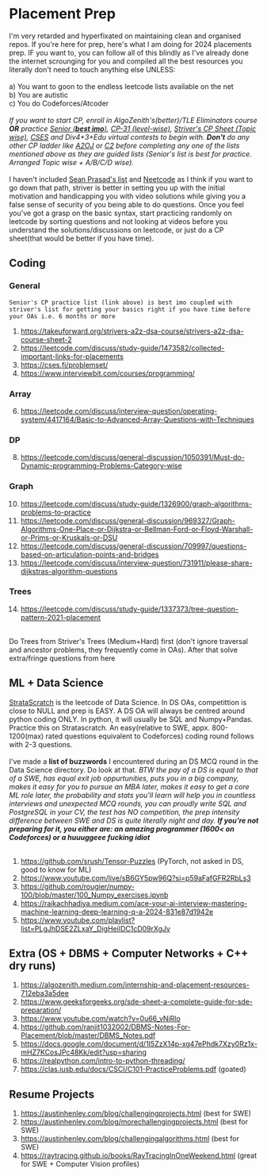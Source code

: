 # Placement Prep
I'm very retarded and hyperfixated on maintaining clean and organised repos. If you're here for prep, here's what I am doing for 2024 placements prep. IF you want to, you can follow all of this blindly as I've already done the internet scrounging for you and compiled all the best resources you literally don't need to touch anything else UNLESS: 
<br>
<br>
a) You want to goon to the endless leetcode lists available on the net
<br>
b) You are autistic
<br>
c) You do Codeforces/Atcoder 
<br>
<br>
_If you want to start CP, enroll in AlgoZenith's(better)/TLE Eliminators course **OR** practice [Senior (**best imo**)](https://asksenior.in/learn), [CP-31 (level-wise)](https://www.tle-eliminators.com/cp-sheet), [Striver's CP Sheet (Topic wise)](https://takeuforward.org/interview-experience/strivers-cp-sheet), [CSES](https://cses.fi/problemset/) and Div4+3+Edu virtual contests to begin with. **Don't** do any other CP ladder like [A2OJ](https://earthshakira.github.io/a2oj-clientside/server/Ladders.html) or [C2](https://c2-ladders-juol.onrender.com/) before completing any one of the lists mentioned above as they are guided lists (Senior's list is best for practice. Arranged Topic wise + A/B/C/D wise)._
<br>
<br>
I haven't included [Sean Prasad's list](https://seanprashad.com/leetcode-patterns/) and [Neetcode](neetcode.io) as I think if you want to go down that path, striver is better in setting you up with the initial motivation and handicapping you with video solutions while giving you a false sense of security of you being able to do questions. Once you feel you've got a grasp on the basic syntax, start practicing randomly on leetcode by sorting questions and not looking at videos before you understand the solutions/discussions on leetcode, or just do a CP sheet(that would be better if you have time).

## Coding
### General
```Senior's CP practice list (link above) is best imo coupled with striver's list for getting your basics right if you have time before your OAs i.e. 6 months or more```
1. https://takeuforward.org/strivers-a2z-dsa-course/strivers-a2z-dsa-course-sheet-2
2. https://leetcode.com/discuss/study-guide/1473582/collected-important-links-for-placements
3. https://cses.fi/problemset/
4. https://www.interviewbit.com/courses/programming/
### Array
6. https://leetcode.com/discuss/interview-question/operating-system/4417164/Basic-to-Advanced-Array-Questions-with-Techniques
### DP
8. https://leetcode.com/discuss/general-discussion/1050391/Must-do-Dynamic-programming-Problems-Category-wise
### Graph
10. https://leetcode.com/discuss/study-guide/1326900/graph-algorithms-problems-to-practice
11. https://leetcode.com/discuss/general-discussion/969327/Graph-Algorithms-One-Place-or-Dijkstra-or-Bellman-Ford-or-Floyd-Warshall-or-Prims-or-Kruskals-or-DSU
12. https://leetcode.com/discuss/general-discussion/709997/questions-based-on-articulation-points-and-bridges
13. https://leetcode.com/discuss/interview-question/731911/please-share-dijkstras-algorithm-questions
### Trees
14. https://leetcode.com/discuss/study-guide/1337373/tree-question-pattern-2021-placement
<br>
Do Trees from Striver's Trees (Medium+Hard) first (don't ignore traversal and ancestor problems, they frequently come in OAs). After that solve extra/fringe questions from here



## ML + Data Science
[StrataScratch](https://platform.stratascratch.com/coding?code_type=2&is_freemium=1) is the leetcode of Data Science. In DS OAs, competittion is close to NULL and prep is EASY. A DS OA will always be centred around python coding ONLY. In python, it will usually be SQL and Numpy+Pandas. Practice this on Stratascratch. An easy(relative to SWE, appx. 800-1200(max) rated questions equivalent to Codeforces) coding round follows with 2-3 questions.
<br>
<br>
I've made a **list of buzzwords** I encountered during an DS MCQ round in the Data Science directory. Do look at that. _BTW the pay of a DS is equal to that of a SWE, has equal exit job oppurtunities, puts you in a big company, makes it easy for you to pursue an MBA later, makes it easy to get a core ML role later, the probability and stats you'll learn will help you in countless interviews and unexpected MCQ rounds, you can proudly write SQL and PostgreSQL in your CV, the test has NO competition, the prep intensity difference between SWE and DS is quite literally night and day. **If you're not preparing for it, you either are: an amazing programmer (1600< on Codeforces) or a huuuggeee fucking idiot**_
<br>
<br>
1. https://github.com/srush/Tensor-Puzzles (PyTorch, not asked in DS, good to know for ML)
2. https://www.youtube.com/live/sB6GY5pw96Q?si=p59aFafGFR2RbLs3
3. https://github.com/rougier/numpy-100/blob/master/100_Numpy_exercises.ipynb
4. https://rajkachhadiya.medium.com/ace-your-ai-interview-mastering-machine-learning-deep-learning-q-a-2024-831e87d1942e
5. https://www.youtube.com/playlist?list=PLgJhDSE2ZLxaY_DigHeiIDC1cD09rXgJv


## Extra (OS + DBMS + Computer Networks + C++ dry runs)
1. https://algozenith.medium.com/internship-and-placement-resources-712eba3a5dee
2. https://www.geeksforgeeks.org/sde-sheet-a-complete-guide-for-sde-preparation/
3. https://www.youtube.com/watch?v=0u66_vNiRlo
4. https://github.com/ranjit1032002/DBMS-Notes-For-Placement/blob/master/DBMS_Notes.pdf
5. https://docs.google.com/document/d/1I5ZzX14p-xg47ePhdk7Xzy0Rz1x-mHZ7KCosJPc48Kk/edit?usp=sharing
6. https://realpython.com/intro-to-python-threading/
7. https://clas.iusb.edu/docs/CSCI/C101-PracticeProblems.pdf (goated)


## Resume Projects
1. https://austinhenley.com/blog/challengingprojects.html (best for SWE)
2. https://austinhenley.com/blog/morechallengingprojects.html (best for SWE)
3. https://austinhenley.com/blog/challengingalgorithms.html (best for SWE)
4. https://raytracing.github.io/books/RayTracingInOneWeekend.html (great for SWE + Computer Vision profiles)
